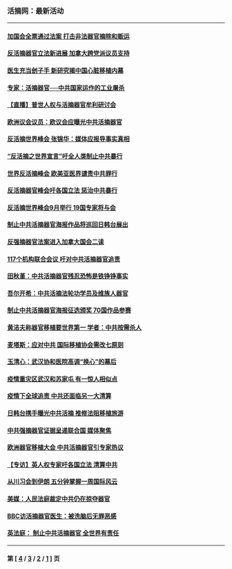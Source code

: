 ### 活摘网：最新活动
---
#### [加国会全票通过法案 打击非法器官摘除和贩运](../../pages/nf5883/n13884924.md?02070430) 
#### [反活摘器官立法新进展 加拿大跨党派议员支持](../../pages/nf5883/n13876061.md?02070430) 
#### [医生充当刽子手 新研究揭中国心脏移植内幕](../../pages/nf5883/n13772291.md?02070430) 
#### [专家：活摘器官──中共国家运作的工业屠杀](../../pages/nf5883/n13761178.md?02070430) 
#### [【直播】普世人权与活摘器官牟利研讨会](../../pages/nf5883/n13425146.md?02070430) 
#### [欧洲议会议员：欧议会应曝光中共活摘器官](../../pages/nf5883/n13336571.md?02070430) 
#### [反活摘世界峰会 张锦华：媒体应报导事实真相](../../pages/nf5883/n13278502.md?02070430) 
#### [“反活摘之世界宣言”吁全人类制止中共暴行](../../pages/nf5883/n13259730.md?02070430) 
#### [世界反活摘峰会 欧美亚医界谴责中共罪行](../../pages/nf5883/n13253550.md?02070430) 
#### [反活摘器官峰会吁各国立法 惩治中共暴行](../../pages/nf5883/n13245052.md?02070430) 
#### [反活摘世界峰会9月举行 19国专家将与会](../../pages/nf5883/n13201492.md?02070430) 
#### [制止中共活摘器官海报作品将巡回日韩台展出](../../pages/nf5883/n13177791.md?02070430) 
#### [反强摘器官法案进入加拿大国会二读](../../pages/nf5883/n13033450.md?02070430) 
#### [117个机构联合会议 吁对中共活摘器官追责](../../pages/nf5883/n12775087.md?02070430) 
#### [田秋堇：中共活摘器官残忍恐怖是铁铮铮事实](../../pages/nf5883/n12702148.md?02070430) 
#### [吾尔开希：中共活摘法轮功学员及维族人器官](../../pages/nf5883/n12693197.md?02070430) 
#### [制止中共活摘器官海报征选颁奖 70国作品参赛](../../pages/nf5883/n12692050.md?02070430) 
#### [黄洁夫称器官移植要世界第一 学者：中共按需杀人](../../pages/nf5883/n12572329.md?02070430) 
#### [麦塔斯：应对中共 国际移植协会需改七原则](../../pages/nf5883/n12514711.md?02070430) 
#### [玉清心：武汉协和医院高调“换心”的幕后](../../pages/nf5883/n12298730.md?02070430) 
#### [疫情重灾区武汉和苏家屯 有一惊人相似点](../../pages/nf5883/n12150824.md?02070430) 
#### [疫情下全球追责 中共还面临另一大清算](../../pages/nf5883/n12070397.md?02070430) 
#### [日韩台携手曝光中共活摘 推修法阻移植旅游](../../pages/nf5883/n11712046.md?02070430) 
#### [中共强摘器官证据呈递联合国 媒体聚焦](../../pages/nf5883/n11546426.md?02070430) 
#### [欧洲器官移植大会 中共活摘器官引专家热议](../../pages/nf5883/n11539095.md?02070430) 
#### [【专访】英人权专家吁各国立法 清算中共](../../pages/nf5883/n11367315.md?02070430) 
#### [从川习会到伊朗 五分钟掌握一周国际风云](../../pages/nf5883/n11338520.md?02070430) 
#### [美媒：人民法庭裁定中共仍在掠夺器官](../../pages/nf5883/n11334897.md?02070430) 
#### [BBC访活摘器官医生：被洗脑后无罪恶感](../../pages/nf5883/n11335935.md?02070430) 
#### [英法庭： 制止中共活摘器官 全世界有责任](../../pages/nf5883/n11330691.md?02070430) 

---
#### 第 [ [4](./4.md?02070430) / [3](./3.md?02070430) / [2](./2.md?02070430) / [1](./1.md?02070430) ] 页
